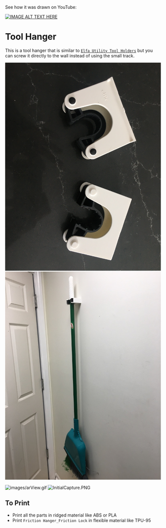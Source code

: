 See how it was drawn on YouTube:

[![IMAGE ALT TEXT HERE](https://img.youtube.com/vi/mshRju9YVnI/0.jpg)](https://www.youtube.com/watch?v=mshRju9YVnI)


# Tool Hanger

This is a tool hanger that is similar to [`Elfa Utility Tool Holders`](https://elfa.com/en/assortment/laundry-and-cleaning/toolholder) but you can screw it directly to the wall instead of using the small track.


![side by side](images/sideBySide.JPG)
![broom](images/broom.JPG)

![images/arView.gif](images/arView.gif)
![InitialCapture.PNG](images/InitialCapture.PNG)


## To Print

* Print all the parts in ridged material like ABS or PLA
* Print `Friction Hanger_Friction Lock` in flexible material like TPU-95
